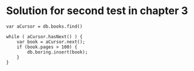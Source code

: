 # Solution for second test in chapter 3

	var aCursor = db.books.find()

	while ( aCursor.hasNext() ) {
		var book = aCursor.next();
  		if (book.pages > 100) {
			db.boring.insert(book);
		}
	}